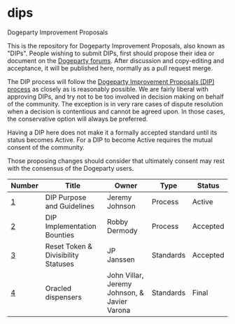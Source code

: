 # dips
Dogeparty Improvement Proposals

This is the repository for Dogeparty Improvement Proposals, also known as "DIPs". People wishing to submit DIPs, first should propose their idea or document on the [Dogeparty forums](https://forums.dogeparty.net/c/development). After discussion and copy-editing and acceptance, it will be published here, normally as a pull request merge.

The DIP process will follow the [Dogeparty Improvement Proposals (DIP) process](https://github.com/DogepartyXDP/dips/blob/master/dip-0001.md) as closely as is reasonably possible. We are fairly liberal with approving DIPs, and try not to be too involved in decision making on behalf of the community. The exception is in very rare cases of dispute resolution when a decision is contentious and cannot be agreed upon. In those cases, the conservative option will always be preferred.

Having a DIP here does not make it a formally accepted standard until its status becomes Active. For a DIP to become Active requires the mutual consent of the community.

Those proposing changes should consider that ultimately consent may rest with the consensus of the Dogeparty users.


Number            | Title                                      | Owner                                 | Type          | Status        |
-------------     | -------------------------------------------| ------------------------------------- | ------------- | ------------- |
[1](dip-0001.md)  | DIP Purpose and Guidelines                 | Jeremy Johnson                        | Process       | Active        |
[2](dip-0002.md)  | DIP Implementation Bounties                | Robby Dermody                         | Process       | Accepted      |
[3](dip-0003.md)  | Reset Token & Divisibility Statuses        | JP Janssen                            | Standards     | Accepted      |
[4](dip-0004.md)  | Oracled dispensers                  | John Villar, Jeremy Johnson, & Javier Varona | Standards     | Final         |
